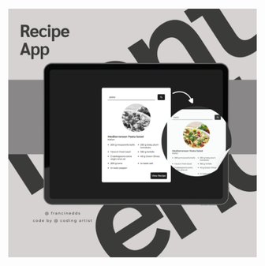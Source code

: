![Descrição da Imagem](https://github.com/francinedds/recipe-app/blob/main/image/mockup-recipe-app.png)
